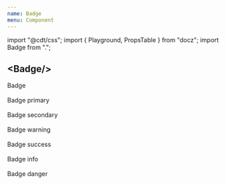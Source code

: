 ```yaml
---
name: Badge
menu: Component
---
```

import "@cdt/css";
import { Playground, PropsTable } from "docz";
import Badge from ".";

## \<Badge/\>

<Playground>
  <Badge>Badge</Badge>
  <br />
  <br />
  <Badge primary>Badge primary</Badge>
  <br />
  <br />
  <Badge secondary>Badge secondary</Badge>
  <br />
  <br />
  <Badge warning>Badge warning</Badge>
  <br />
  <br />
  <Badge success>Badge success</Badge>
  <br />
  <br />
  <Badge info>Badge info</Badge>
  <br />
  <br />
  <Badge danger>Badge danger</Badge>
</Playground>

<PropsTable of={Badge} />
